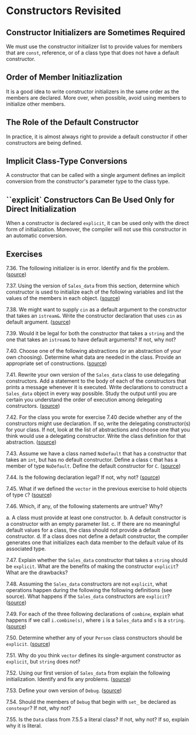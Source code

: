 # Constructors Revisited

## Constructor Initializers are Sometimes Required

We must use the constructor initializer list to provide values for members
that are `const`, reference, or of a class type that does not have a default
constructor.

## Order of Member Initiazlization

It is a good idea to write constructor initializers in the same order as the
members are declared. More over, when possible, avoid using members to
initialize other members.

## The Role of the Default Constructor

In practice, it is almost always right to provide a default constructor if
other constructors are being defined.

## Implicit Class-Type Conversions

A constructor that can be called with a single argument defines an implicit
conversion from the constructor's parameter type to the class type.

## ``explicit` Constructors Can Be Used Only for Direct Initialization

When a constructor is declared `explicit`, it can be used only with the direct
form of initialization. Moreover, the compiler will not use this constructor
in an automatic conversion.

## Exercises

7.36. The following initializer is in error. Identify and fix the problem.
([source](./ex_7_36.hpp))

7.37. Using the version of `Sales_data` from this section, determine which
constructor is used to initialize each of the following variables and list
the values of the members in each object. ([source](./ex_7_37.cpp))

7.38. We might want to supply `cin` as a default argument to the constructor
that takes an `istream&`. Write the constructor declaration that uses `cin`
as default argument. ([source](./ex_7_39.hpp))

7.39. Would it be legal for both the constructor that takes a `string` and
the one that takes an `istream&` to have default arguments? If not, why not?

7.40. Choose one of the following abstractions (or an abstraction of your own
choosing). Determine what data are needed in the class. Provide an appropriate
set of constructions. ([source](./ex_7_40.hpp))

7.41. Rewrite your own version of the `Sales_data` class to use delegating
constructors. Add a statement to the body of each of the constructors that
prints a message whenever it is executed. Write declarations to construct a
`Sales_data` object in every way possible. Study the output until you are
certain you understand the order of execution among delegating constructors.
([source](./ex_7_41.hpp))

7.42. For the class you wrote for exercise 7.40 decide whether any of the
constructors might use declaration. If so, write the delegating constructor(s)
for your class. If not, look at the list of abstractions and choose one that
you think would use a delegating constructor. Write the class definition for
that abstraction. ([source](./ex_7_42.hpp))

7.43. Assume we have a class named `NoDefault` that has a constructor that
takes an `int`, but has no default constructor. Define a class `C` that has a
member of type `NoDefault`. Define the default constructor for `C`.
([source](./ex_7_43.hpp))

7.44. Is the following declaration legal? If not, why not?
([source](./ex_7_44.hpp))

7.45. What if we defined the `vector` in the previous exercise to hold objects
of type `C`? ([source](./ex_7_45.hpp))

7.46. Which, if any, of the following statements are untrue? Why?

a. A class must provide at least one constructor.
b. A default constructor is a constructor with an empty parameter list.
c. If there are no meaningful default values for a class, the class should not
provide a default constructor.
d. If a class does not define a default constructor, the compiler generates
one that initializes each data member to the default value of its associated
type.

7.47. Explain whether the `Sales_data` constructor that takes a `string` should
be  `explicit`. What are the benefits of making the constructor `explicit`?
What are the drawbacks?

7.48. Assuming the `Sales_data` constructors are not `explicit`, what
operations happen during the following the following definitions (see source).
What happens if the `Sales_data` constructors are `explicit`?
([source](./ex_7_48.cpp))

7.49. For each of the three following declarations of `combine`, explain what
happens if we call `i.combine(s)`, where `i` is a `Sales_data` and `s` is a
`string`. ([source](./ex_7_49.cpp))

7.50. Determine whether any of your `Person` class constructors should be
`explicit`. ([source](./ex_7_50.cpp))

7.51. Why do you think `vector` defines its single-argument constructor as
`explicit`, but `string` does not?

7.52. Using our first version of `Sales_data` from explain the following
initialization. Identify and fix any problems. ([source](./ex_7_52.cpp))

7.53. Define your own version of `Debug`. ([source](./ex_7_53.hpp))

7.54. Should the members of `Debug` that begin with `set_` be declared as
`constexpr`? If not, why not?

7.55. Is the `Data` class from 7.5.5 a literal class? If not, why not?
If so, explain why it is literal.
